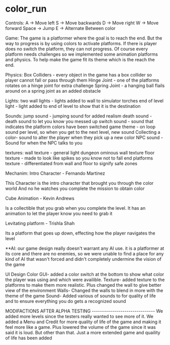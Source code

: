 # color_run
Controls:
A -> Move left
S -> Move backwards
D -> Move right
W -> Move forward
Space -> Jump
E -> Alternate Between color

Game:
The game is a platformer where the goal is to reach the end. But the
way to progress is by using colors to activate platforms. If there is player
does no switch the platform, they can not progress. Of course every platform
needs challenges so we implemented some animation platforms and physics. To 
help make the game fit its theme which is the reach the end.

Physics:
Box Colliders - every object in the game has a box collider so player cannot fall or pass through them
Hinge Joint - one of the platforms rotates on a hinge joint for extra challenge
Spring Joint - a hanging ball flails around on a spring joint as an added obstacle

Lights:
two wall lights - lights added to wall to simulator torches
end of level light - light added to end of level to show that it is the destination

Sounds:
jump sound - jumping sound for added realism
death sound - death sound to let you know you messed up
switch sound - sound that indicates the platform colors have been switched
game theme - on loop sound per level, so when you get to the next level, new sound
Collecting a color- sound to alter the player when they pick up a new color
NPC sound - Sound for when the NPC talks to you


textures:
wall texture - general light dungeon ominous wall texture
floor texture - made to look like spikes so you know not to fall
end platforms texture - differentiated from wall and floor to signify safe zones

Mechanim:
Intro Character - Fernando Martinez

This Character is the intro character that brought you through the color world
And no he watches you complete the mission to obtain color

Cube Animation - Kevin Andrews

Is a collectible that you grab when you complete the level. It has an
animation to let the player know you need to grab it

Levitating platform - Trishla Shah

Its a platform that goes up down, effecting how the player navigates the
level

**AI: our game design really doesn't warrant any AI use. it is a platformer at its core and there are no enemies, so we were unable to find a place for any kind of AI that wasn't forced and didn't completely undermine the vision of the game

UI Design
Color GUI- added a color switch at the bottom to show what color the player was using and which were availible. 
Texture- added texture to the platforms to make them more realistic. Plus changed the wall to give better view of the environment
Walls- Changed the walls to blend in more with the theme of the game 
Sound- Added various of sounds to for quality of life and to ensure everything you do gets a recognized sound

MODIFACTIONS AFTER ALPHA TESTING -------------------------------
We added more levels since the testers really wanted to see more of it. We added a Menu and Credit for more quality of life of the game and making it feel more like a game. Plus lowered the volume of the game since it was said it is loud. But other than that. Just a more extended game and quaility of life has been added



